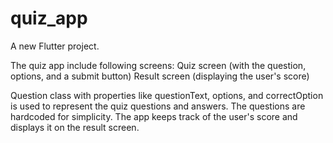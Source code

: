 # quiz_app

A new Flutter project.

The quiz app include following screens:
Quiz screen (with the question, options, and a submit button)
Result screen (displaying the user's score)

Question class with properties like questionText, options, and correctOption is used to represent the quiz questions and answers. The questions are hardcoded for simplicity.
The app keeps track of the user's score and displays it on the result screen.
